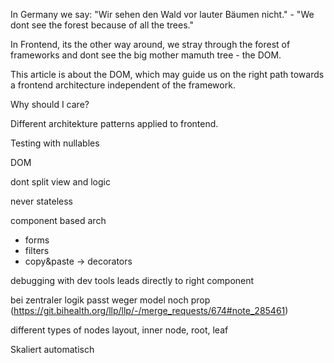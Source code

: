 



In Germany we say: "Wir sehen den Wald vor lauter Bäumen nicht." - "We dont see the forest because of all the trees."

In Frontend, its the other way around, we stray through the forest of frameworks and dont see the big mother mamuth tree - the DOM.

This article is about the DOM, which may guide us on the right path towards a frontend architecture independent of the framework.



Why should I care? 

Different architekture patterns applied to frontend. 

Testing with nullables

DOM

dont split view and logic

never stateless

component based arch

- forms
- filters
- copy&paste -> decorators

debugging with dev tools leads directly to right component

bei zentraler logik passt weger model noch prop (https://git.bihealth.org/llp/llp/-/merge_requests/674#note_285461)

different types of nodes
layout, inner node, root, leaf

Skaliert automatisch